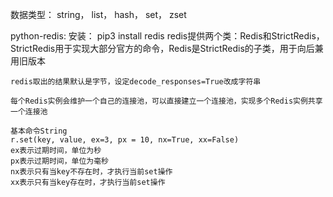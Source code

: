 数据类型： string， list， hash， set， zset

python-redis:
    安装： pip3 install redis
    redis提供两个类：Redis和StrictRedis，StrictRedis用于实现大部分官方的命令，Redis是StrictRedis的子类，用于向后兼用旧版本

    redis取出的结果默认是字节，设定decode_responses=True改成字符串

    每个Redis实例会维护一个自己的连接池，可以直接建立一个连接池，实现多个Redis实例共享一个连接池

    基本命令String
    r.set(key, value, ex=3, px = 10, nx=True, xx=False)
    ex表示过期时间，单位为秒
    px表示过期时间，单位为毫秒
    nx表示只有当key不存在时，才执行当前set操作
    xx表示只有当key存在时，才执行当前set操作

    

